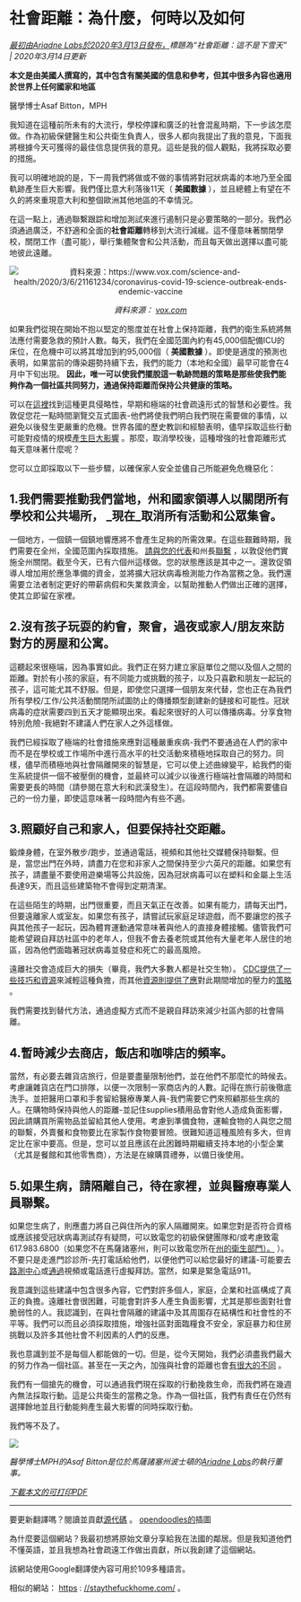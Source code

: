# 社會距離：為什麼，何時以及如何

_[最初由Ariadne Labs於2020年3月13日發布，](https://www.ariadnelabs.org/resources/articles/news/social-distancing-this-is-not-a-snow-day)標題為“社會距離：這不是下雪天” | 2020年3月14日更新_

**本文是由美國人撰寫的，其中包含有關美國的信息和參考，但其中很多內容也適用於世界上任何國家和地區**

醫學博士Asaf Bitton，MPH

我知道在這種前所未有的大流行，學校停課和廣泛的社會混亂時期，下一步該怎麼做。作為初級保健醫生和公共衛生負責人，很多人都向我提出了我的意見，下面我將根據今天可獲得的最佳信息提供我的意見。這些是我的個人觀點，我將採取必要的措施。

我可以明確地說的是，下一周我們將做或不做的事情將對冠狀病毒的本地乃至全國軌跡產生巨大影響。我們僅比意大利落後11天（ **美國數據** ），並且總體上有望在不久的將來重現意大利和整個歐洲其他地區的不幸情況。

在這一點上，通過聯繫跟踪和增加測試來進行遏制只是必要策略的一部分。我們必須通過廣泛，不舒適和全面的**社會距離**轉移到大流行減緩。這不僅意味著關閉學校，關閉工作（盡可能），舉行集體聚會和公共活動，而且每天做出選擇以盡可能地彼此遠離。

<center><img src="/graph.jpeg" alt="資料來源：https://www.vox.com/science-and-health/2020/3/6/21161234/coronavirus-covid-19-science-outbreak-ends-endemic-vaccine"><p><em>資料來源： <a href="https://www.vox.com/science-and-health/2020/3/6/21161234/coronavirus-covid-19-science-outbreak-ends-endemic-vaccine">vox.com</a></em></p></center>

如果我們從現在開始不抱以堅定的態度並在社會上保持距離，我們的衛生系統將無法應付需要急救的預計人數。每天，我們在全國范圍內約有45,000個配備ICU的床位，在危機中可以將其增加到約95,000個（ **美國數據** ）。即使是適度的預測也表明，如果當前的傳染趨勢持續下去，我們的能力（本地和全國）最早可能會在4月中下旬出現。 **因此，唯一可以使我們擺脫這一軌跡問題的策略是那些使我們能夠作為一個社區共同努力，通過保持距離而保持公共健康的策略。**

可以在[這裡](https://www.nytimes.com/interactive/2020/03/13/opinion/coronavirus-trump-response.html?action=click&module=Opinion&pgtype=Homepage--)找到這種更具侵略性，早期和極端的社會疏遠形式的智慧和必要性。我敦促您花一點時間瀏覽交互式圖表-他們將使我們明白我們現在需要做的事情，以避免以後發生更嚴重的危機。世界各國的歷史教訓和經驗表明，儘早採取這些行動可能對疫情的規模[產生巨大影響](https://bmcpublichealth.biomedcentral.com/articles/10.1186/s12889-018-5446-1) 。那麼，取消學校後，這種增強的社會距離形式每天意味著什麼呢？

您可以立即採取以下一些步驟，以確保家人安全並儘自己所能避免危機惡化：

## 1.我們需要推動我們當地，州和國家領導人以關閉所有學校和公共場所， _現在_取消所有活動和公眾集會。

一個地方，一個鎮一個鎮地響應將不會產生足夠的所需效果。在這些艱難時期，我們需要在全州，全國范圍內採取措施。 [請與您的代表](https://www.house.gov/representatives/find-your-representative)和州長[聯繫](https://www.house.gov/representatives/find-your-representative) ，以敦促他們實施全州關閉。截至今天，已有六個州這樣做。您的狀態應該是其中之一。還敦促領導人增加用於應急準備的資金，並將擴大冠狀病毒檢測能力作為當務之急。我們還需要立法者制定更好的帶薪病假和失業救濟金，以幫助推動人們做出正確的選擇，使其立即留在家裡。

## 2.沒有孩子玩耍的約會，聚會，過夜或家人/朋友來訪對方的房屋和公寓。

這聽起來很極端，因為事實如此。我們正在努力建立家庭單位之間以及個人之間的距離。對於有小孩的家庭，有不同能力或挑戰的孩子，以及只喜歡和朋友一起玩的孩子，這可能尤其不舒服。但是，即使您只選擇一個朋友來代替，您也正在為我們所有學校/工作/公共活動關閉所試圖防止的傳播類型創建新的鏈接和可能性。冠狀病毒的症狀需要四到五天才能顯現出來。看起來很好的人可以傳播病毒。分享食物特別危險-我絕對不建議人們在家人之外這樣做。

我們已經採取了極端的社會措施來應對這種嚴重疾病-我們不要通過在人們的家中而不是在學校或工作場所中進行高水平的社交活動來積極地採取自己的努力。同樣，儘早而積極地與社會隔離開來的智慧是，它可以使上述曲線變平，給我們的衛生系統提供一個不被壓倒的機會，並最終可以減少以後進行極端社會隔離的時間和需要更長的時間（請參閱在意大利和武漢發生）。在這段時間內，我們都需要儘自己的一份力量，即使這意味著一段時間內有些不適。

## 3.照顧好自己和家人，但要保持社交距離。

鍛煉身體，在室外散步/跑步，並通過電話，視頻和其他社交媒體保持聯繫。但是，當您出門在外時，請盡力在您和非家人之間保持至少六英尺的距離。如果您有孩子，請盡量不要使用遊樂場等公共設施，因為冠狀病毒可以在塑料和金屬上生活長達9天，而且這些建築物不會得到定期清潔。

在這些陌生的時期，出門很重要，而且天氣正在改善。如果有能力，請每天出門，但要遠離家人或室友。如果您有孩子，請嘗試玩家庭足球遊戲，而不要讓您的孩子與其他孩子一起玩，因為體育運動通常意味著與他人的直接身體接觸。儘管我們可能希望親自拜訪社區中的老年人，但我不會去養老院或其他有大量老年人居住的地區，因為他們面臨著冠狀病毒並發症和死亡的最高風險。

遠離社交會造成巨大的損失（畢竟，我們大多數人都是社交生物）。 [CDC提供了一些技巧和資源](https://www.cdc.gov/coronavirus/2019-ncov/about/coping.html)來減輕這種負擔，而其他[資源則提供了應](https://www.verywellmind.com/managing-coronavirus-anxiety-4798909)對此期間增加的壓力的[策略](https://www.verywellmind.com/managing-coronavirus-anxiety-4798909) 。

我們需要找到替代方法，通過虛擬方式而不是親自拜訪來減少社區內部的社會隔離。

## 4.暫時減少去商店，飯店和咖啡店的頻率。

當然，有必要去雜貨店旅行，但是要盡量限制他們，並在他們不那麼忙的時候去。考慮讓雜貨店在門口排隊，以便一次限制一家商店內的人數。記得在旅行前後徹底洗手。並把醫用口罩和手套留給醫療專業人員-我們需要它們來照顧那些生病的人。在購物時保持與他人的距離-並記住supplies積用品會對他人造成負面影響，因此請購買所需物品並留給其他人使用。考慮到準備食物，運輸食物的人與您之間的聯繫，外賣餐和食物要比在家製作食物要冒險。很難知道這種風險有多大，但肯定比在家中要高。但是，您可以並且應該在此困難時期繼續支持本地的小型企業（尤其是餐館和其他零售商），方法是在線購買禮券，以備日後使用。

## 5.如果生病，請隔離自己，待在家裡，並與醫療專業人員聯繫。

如果您生病了，則應盡力將自己與住所內的家人隔離開來。如果您對是否符合資格或應該接受冠狀病毒測試存有疑問，可以致電您的初級保健團隊和/或考慮致電617.983.6800（如果您不在馬薩諸塞州，則可以致電您所在[州的衛生部門）。](https://www.cdc.gov/coronavirus/2019-ncov/downloads/Phone-Numbers_State-and-Local-Health-Departments.pdf) ）。不要只是走進門診診所-先打電話給他們，以便他們可以給您最好的建議-可能要去[路測中心](https://www.theverge.com/2020/3/11/21174880/coronavirus-testing-drive-thru-colorado-connecticut-washington)或[通過](https://www.theverge.com/2020/3/11/21174880/coronavirus-testing-drive-thru-colorado-connecticut-washington)視頻或電話進行虛擬拜訪。當然，如果是緊急電話911。

我意識到這些建議中包含很多內容，它們對許多個人，家庭，企業和社區構成了真正的負擔。遠離社會很困難，可能會對許多人產生負面影響，尤其是那些面對社會脆弱性的人。我認識到，在與社會隔離的建議中及其周圍存在結構性和社會性的不平等。我們可以而且必須採取措施，增強社區對面臨糧食不安全，家庭暴力和住房挑戰以及許多其他社會不利因素的人們的反應。

我也意識到並不是每個人都能做的一切。但是，從今天開始，我們必須盡我們最大的努力作為一個社區。甚至在一天之內，加強與社會的距離也會[有很大的不同](https://www.ncbi.nlm.nih.gov/pubmed/19400970/) 。

我們有一個搶先的機會，可以通過我們現在採取的行動挽救生命，而我們將在幾週內無法採取行動。這是公共衛生的當務之急。作為一個社區，我們有責任在仍然有選擇餘地並且行動能夠產生最大影響的同時採取行動。

我們等不及了。

![](/signature.png)

_醫學博士MPH的Asaf Bitton是位於馬薩諸塞州波士頓的[Ariadne Labs](https://www.ariadnelabs.org)的執行董事。_

_[下載本文的可打印PDF](https://www.ariadnelabs.org/wp-content/uploads/sites/2/2020/03/Social-Distancing-This-is-Not-a-Snow-Day-Bitton.pdf)_

---

要更新翻譯嗎？閱讀並貢獻[源代碼](https://github.com/vvo/istayhome.info) 。 [opendoodles的](https://generator.opendoodles.com/)插圖

為什麼要這個網站？我最初想將原始文章分享給我在法國的鄰居。但是我知道他們不懂英語，並且我想為社會疏遠工作做出貢獻，所以我創建了這個網站。

該網站使用Google翻譯使內容可用於109多種語言。

相似的網站： [https](https://staythefuckhome.com/) : [//staythefuckhome.com/](https://staythefuckhome.com/) 。